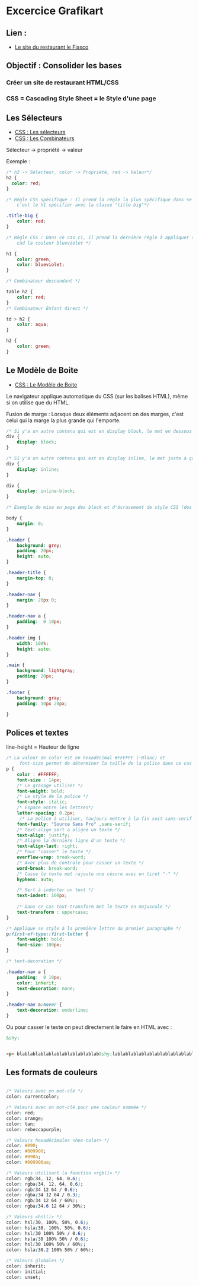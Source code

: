 # Excercice Grafikart

## Lien :

- [Le site du restaurant le Fiasco](https://allantur.github.io/Genese/Developpeur/HTML-CSS-JavaScript/002-Projet_restaurant/index.html)

## Objectif : Consolider les bases

### Créer un site de restaurant HTML/CSS

### CSS = Cascading Style Sheet = le Style d'une page

## Les Sélecteurs

- [CSS : Les sélecteurs](https://developer.mozilla.org/fr/docs/Web/CSS/Attribute_selectors)
- [CSS : Les Combinateurs](https://developer.mozilla.org/fr/docs/Learn/CSS/Building_blocks/Selectors/Combinators)

Sélecteur -> propriété -> valeur

Exemple :

```css
/* h2 -> Sélecteur, color -> Propriété, red -> Valeur*/
h2 {
  color: red;
}

/* Règle CSS spécifique : Il prend la règle la plus spécifique dans se cas, 
    c'est le h1 spécifier avec la classe "title-big"*/

.title-big {
    color: red;
}

/* Règle CSS : Dans ce cas ci, il prend la dernière règle à appliquer sur tous les h1, 
    càd la couleur blueviolet */

h1 {
    color: green;
    color: blueviolet;
}

/* Combinateur descendant */

table h2 {
    color: red;
}
/* Combinateur Enfant direct */

td > h2 {
    color: aqua;
}

h2 {
    color: green;
}
```

## Le Modèle de Boite

- [CSS : Le Modèle de Boite](https://developer.mozilla.org/en-US/docs/Learn/CSS/Building_blocks/The_box_model)


Le navigateur applique automatique du CSS (sur les balises HTML), même si on utilise que du HTML.

Fusion de marge : Lorsque deux éléments adjacent on des marges, c'est celui qui la marge la plus grande qui l'emporte.

```css
/* Si y'a un autre contenu qui est en display block, le met en dessous */
div {
    display: block;
}

/* Si y'a un autre contenu qui est en display inline, le met juste à ça droite (comme une nav) */
div {
    display: inline;
}

div {
    display: inline-block;
}

/* Exemple de mise en page des block et d'écrasement de style CSS (des style HTML mis de base par le navigateur) */

body {
    margin: 0;
}

.header {
    background: grey;
    padding: 20px;
    height: auto;
}

.header-title {
    margin-top: 0;
}

.header-nav {
    margin: 20px 0;
}

.header-nav a {
    padding:  0 10px;
}

.header img {
    width: 100%;
    height: auto;
}

.main {
    background: lightgray;
    padding: 20px;
}

.footer {
    background: gray;
    padding: 10px 20px;

}
```

## Polices et textes

line-height = Hauteur de ligne

```css
/* La valeur de color est en hexadécimal #FFFFFF (~Blanc) et
     font-size permet de déterminer la taille de la police dans ce cas 14 pixels */
p {
    color : #FFFFFF;
    font-size : 14px;
    /* Le grasage utiliser */
    font-weight: bold;
    /* Le style de la police */
    font-style: italic;
    /* Espace entre les lettres*/
    letter-spacing: 0.2px;
     /* La police à utiliser, toujours mettre à la fin soit sans-serif ou serif */
    font-family: "Source Sans Pro" ,sans-serif;
    /* text-align sert a aligné un texte */
    text-align: justify;
    /* Aligne la dernière ligne d'un texte */
    text-align-last: right;
    /* Pour "casser" le texte */
    overflow-wrap: break-word;
    /* Avec plus de controle pour casser un texte */
    word-break: break-word;
    /* Casse le texte met rajoute une césure avec un tiret "-" */
    hyphens: auto;

    /* Sert à indenter un text */
    text-indent: 100px;
    
    /* Dans ce cas text-transform met le texte en majuscule */
    text-transform : uppercase;
}

/* Applique se style à la première lettre du premier paragraphe */
p:first-of-type::first-letter {
    font-weight: bold;
    font-size: 100px;
}

/* text-decoration */

.header-nav a {
    padding:  0 10px;
    color: inherit;
    text-decoration: none;
}

.header-nav a:hover {
    text-decoration: underline;
}

```
Ou pour casser le texte on peut directement le faire en HTML avec :
```html 
&shy; 
```

```html

<p> blablablablablablablablablablab&shy;lablablablablablablablablablablablablablablablablabla </p>

```

## Les formats de couleurs

```css

/* Valeurs avec un mot-clé */
color: currentcolor;

/* Valeurs avec un mot-clé pour une couleur nommée */
color: red;
color: orange;
color: tan;
color: rebeccapurple;

/* Valeurs hexadécimales <hex-color> */
color: #090;
color: #009900;
color: #090a;
color: #009900aa;

/* Valeurs utilisant la fonction <rgb()> */
color: rgb(34, 12, 64, 0.6);
color: rgba(34, 12, 64, 0.6);
color: rgb(34 12 64 / 0.6);
color: rgba(34 12 64 / 0.3);
color: rgb(34 12 64 / 60%);
color: rgba(34.6 12 64 / 30%);

/* Valeurs <hsl()> */
color: hsl(30, 100%, 50%, 0.6);
color: hsla(30, 100%, 50%, 0.6);
color: hsl(30 100% 50% / 0.6);
color: hsla(30 100% 50% / 0.6);
color: hsl(30 100% 50% / 60%);
color: hsla(30.2 100% 50% / 60%);

/* Valeurs globales */
color: inherit;
color: initial;
color: unset;
```